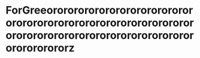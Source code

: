 # ForGreeororororororororororororororororororororororororororororororororororororororororororororororororororororororororz